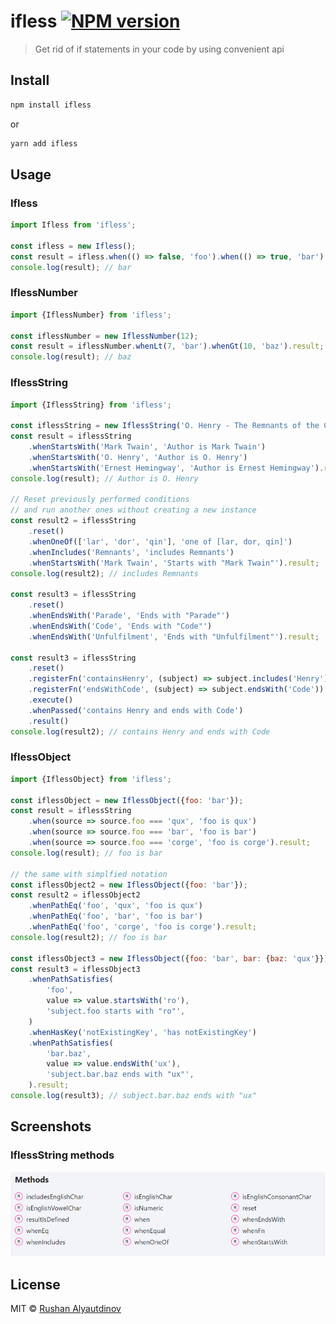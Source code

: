 # ifless [![NPM version][npm-image]][npm-url]

> Get rid of if statements in your code by using convenient api

## Install

```sh
npm install ifless
```

or

```sh
yarn add ifless
```

## Usage

### Ifless

```javascript
import Ifless from 'ifless';

const ifless = new Ifless();
const result = ifless.when(() => false, 'foo').when(() => true, 'bar').result;
console.log(result); // bar
```

### IflessNumber

```javascript
import {IflessNumber} from 'ifless';

const iflessNumber = new IflessNumber(12);
const result = iflessNumber.whenLt(7, 'bar').whenGt(10, 'baz').result;
console.log(result); // baz
```

### IflessString

```javascript
import {IflessString} from 'ifless';

const iflessString = new IflessString('O. Henry - The Remnants of the Code');
const result = iflessString
	.whenStartsWith('Mark Twain', 'Author is Mark Twain')
	.whenStartsWith('O. Henry', 'Author is O. Henry')
	.whenStartsWith('Ernest Hemingway', 'Author is Ernest Hemingway').result;
console.log(result); // Author is O. Henry

// Reset previously performed conditions
// and run another ones without creating a new instance
const result2 = iflessString
	.reset()
	.whenOneOf(['lar', 'dor', 'qin'], 'one of [lar, dor, qin]')
	.whenIncludes('Remnants', 'includes Remnants')
	.whenStartsWith('Mark Twain', 'Starts with "Mark Twain"').result;
console.log(result2); // includes Remnants

const result3 = iflessString
	.reset()
	.whenEndsWith('Parade', 'Ends with "Parade"')
	.whenEndsWith('Code', 'Ends with "Code"')
	.whenEndsWith('Unfulfilment', 'Ends with "Unfulfilment"').result;

const result3 = iflessString
	.reset()
    .registerFn('containsHenry', (subject) => subject.includes('Henry'))
    .registerFn('endsWithCode', (subject) => subject.endsWith('Code'))
    .execute()
    .whenPassed('contains Henry and ends with Code')
    .result()
console.log(result2); // contains Henry and ends with Code
```

### IflessObject

```javascript
import {IflessObject} from 'ifless';

const iflessObject = new IflessObject({foo: 'bar'});
const result = iflessString
	.when(source => source.foo === 'qux', 'foo is qux')
	.when(source => source.foo === 'bar', 'foo is bar')
	.when(source => source.foo === 'corge', 'foo is corge').result;
console.log(result); // foo is bar

// the same with simplfied notation
const iflessObject2 = new IflessObject({foo: 'bar'});
const result2 = iflessObject2
	.whenPathEq('foo', 'qux', 'foo is qux')
	.whenPathEq('foo', 'bar', 'foo is bar')
	.whenPathEq('foo', 'corge', 'foo is corge').result;
console.log(result2); // foo is bar

const iflessObject3 = new IflessObject({foo: 'bar', bar: {baz: 'qux'}});
const result3 = iflessObject3
	.whenPathSatisfies(
		'foo',
		value => value.startsWith('ro'),
		'subject.foo starts with "ro"',
	)
	.whenHasKey('notExistingKey', 'has notExistingKey')
	.whenPathSatisfies(
		'bar.baz',
		value => value.endsWith('ux'),
		'subject.bar.baz ends with "ux"',
	).result;
console.log(result3); // subject.bar.baz ends with "ux"
```

## Screenshots

### IflessString methods

![](media/IflessStringMethods.png)

## License

MIT © [Rushan Alyautdinov](https://github.com/akgondber)

[npm-image]: https://img.shields.io/npm/v/ifless.svg?style=flat
[npm-url]: https://npmjs.org/package/ifless
